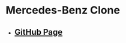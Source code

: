 <!--
 * @Author: Jinqi Li
 * @Date: 2020-08-13 04:39:53
 * @LastEditors: Jinqi Li
 * @LastEditTime: 2020-12-01 02:11:41
 * @FilePath: /benz-3/README.md
-->
# Mercedes-Benz Clone
* ## [GitHub Page](https://jinqili0310.github.io/benz-3/)
